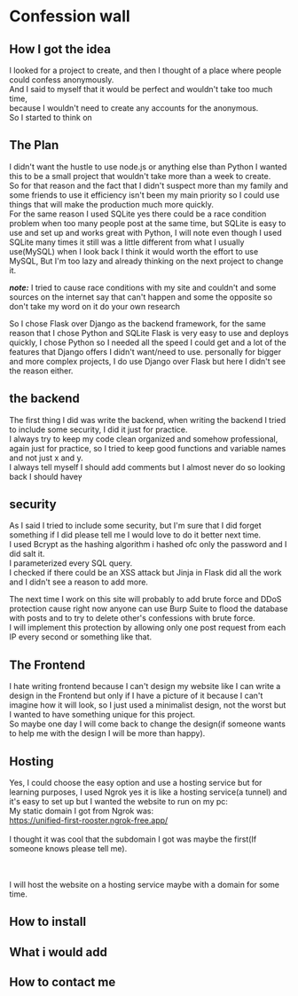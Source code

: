# Confession wall

## How I got the idea

I looked for a project to create, and then I thought of a place where people could confess anonymously.<br>
And I said to myself that it would be perfect and wouldn't take too much time,
<br>because I wouldn't need to create any accounts for the anonymous.
<br> So I started to think on

## The Plan
I didn't want the hustle to use node.js or anything else than Python I wanted this to be a small project that wouldn't take more than a week to create.
<br>So for that reason and the fact that I didn't suspect more than my family and some friends to use it efficiency isn't been my main priority so I could use things that will make the production much more quickly.
<br>For the same reason I used SQLite yes there could be a race condition problem when too many people post at the same time, but SQLite is easy to use and set up and works great with Python, I will note even though I used SQLite many times it still was a little different from what I usually use(MySQL) when I look back I think it would worth the effort to use MySQL, But I'm too lazy and already thinking on the next project to change it.

***note:*** I tried to cause race conditions with my site and couldn't and some sources on the internet say that can't happen and some the opposite so don't take my word on it do your own research

So I chose Flask over Django as the backend framework, for the same reason that I chose Python and SQLite Flask is very easy to use and deploys quickly, I chose Python so I needed all the speed I could get and a lot of the features that Django offers I didn't want/need to use. personally for bigger and more complex projects, I do use Django over Flask but here I didn't see the reason either.

## the backend

The first thing I did was write the backend, when writing the backend I tried to include some security, I did it just for practice.
<br>I always try to keep my code clean organized and somehow professional, again just for practice, so I tried to keep good functions and variable names and not just x and y.
<br>I always tell myself I should add comments but I almost never do so looking back I should haveץ

## security
As I said I tried to include some security, but I'm sure that I did forget something if I did please tell me I would love to do it better next time.
<br>I used Bcrypt as the hashing algorithm i hashed ofc only the password and I did salt it.
<br>I parameterized every SQL query.
<br>I checked if there could be an XSS attack but Jinja in Flask did all the work and I didn't see a reason to add more.

The next time I work on this site will probably to add brute force and DDoS protection cause right now anyone can use Burp Suite to flood the database with posts and to try to delete other's confessions with brute force.
<br>I will implement this protection by allowing only one post request from each IP every second or something like that.

## The Frontend
I hate writing frontend because I can't design my website like I can write a design in the Frontend but only if I have a picture of it because I can't imagine how it will look, so I just used a minimalist design, not the worst but I wanted to have something unique for this project.
<br>So maybe one day I will come back to change the design(if someone wants to help me with the design I will be more than happy).

## Hosting
Yes, I could choose the easy option and use a hosting service but for learning purposes, I used Ngrok yes it is like a hosting service(a tunnel) and it's easy to set up but I wanted the website to run on my pc:
<br> My static domain I got from Ngrok was:
<br>https://unified-first-rooster.ngrok-free.app/
<br><br>I thought it was cool that the subdomain I got was maybe the first(If someone knows please tell me).

<br><br>I will host the website on a hosting service maybe with a domain for some time.

## How to install

## What i would add

## How to contact me
